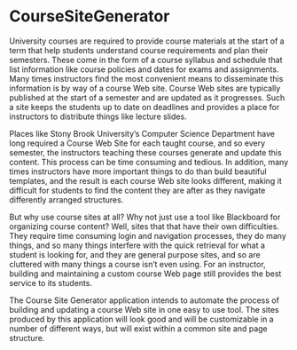 # CourseSiteGenerator

University courses are required to provide course materials at the start of a term that help students understandcourse requirements and plan their semesters. These come in the form of a course syllabus and schedule that listinformation like course policies and dates for exams and assignments. Many times instructors find the mostconvenient means to disseminate this information is by way of a course Web site. Course Web sites are typicallypublished at the start of a semester and are updated as it progresses. Such a site keeps the students up to date ondeadlines and provides a place for instructors to distribute things like lecture slides.Places like Stony Brook University’s Computer Science Department have long required a Course Web Site foreach taught course, and so every semester, the instructors teaching these courses generate and update thiscontent. This process can be time consuming and tedious. In addition, many times instructors have moreimportant things to do than build beautiful templates, and the result is each course Web site looks different,making it difficult for students to find the content they are after as they navigate differently arranged structures.But why use course sites at all? Why not just use a tool like Blackboard for organizing course content? Well,sites that that have their own difficulties. They require time consuming login and navigation processes, they domany things, and so many things interfere with the quick retrieval for what a student is looking for, and they aregeneral purpose sites, and so are cluttered with many things a course isn’t even using. For an instructor, buildingand maintaining a custom course Web page still provides the best service to its students.The Course Site Generator application intends to automate the process of building and updating a course Website in one easy to use tool. The sites produced by this application will look good and will be customizable in anumber of different ways, but will exist within a common site and page structure.